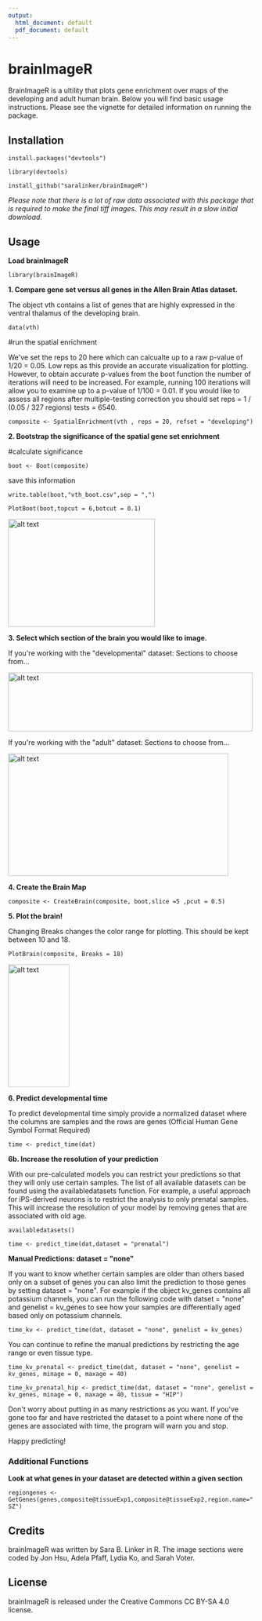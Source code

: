 ```yaml
---
output:
  html_document: default
  pdf_document: default
---
```


# brainImageR
BrainImageR is a ultility that plots gene enrichment over maps of the developing and adult human brain. Below you will find basic usage instructions. Please see the vignette for detailed information on running the package.

## Installation
`install.packages("devtools")`

`library(devtools)` 

`install_github("saralinker/brainImageR") `

*Please note that there is a lot of raw data associated with this package that is required to make the final tiff images. This may result in a slow initial download.*

## Usage
**Load brainImageR**

`library(brainImageR)` 

**1. Compare gene set versus all genes in the Allen Brain Atlas dataset.** 

The object vth contains a list of genes that are highly expressed in the ventral thalamus of the developing brain. 

`data(vth)`

#run the spatial enrichment

We've set the reps to 20 here which can calcualte up to a raw p-value of 1/20 = 0.05. Low reps as this provide an accurate visualization for plotting. However, to obtain accurate p-values from the boot function the number of iterations will need to be increased. For example, running 100 iterations will allow you to examine up to a p-value of 1/100 = 0.01. If you would like to assess all regions after multiple-testing correction you should set reps = 1 / (0.05 / 327 regions) tests = 6540. 

`composite <- SpatialEnrichment(vth , reps = 20, refset = "developing")`

**2. Bootstrap the significance of the spatial gene set enrichment** 

#calculate significance

`boot <- Boot(composite)`

save this information

`write.table(boot,"vth_boot.csv",sep = ",")`

`PlotBoot(boot,topcut = 6,botcut = 0.1)`

<img src="https://user-images.githubusercontent.com/5818535/32693131-5adc6bfa-c6f3-11e7-9198-90725167de74.jpg" alt="alt text" width="300" height="220">


**3. Select which section of the brain you would like to image.** 

If you're working with the "developmental" dataset:
Sections to choose from...  

<img src="https://user-images.githubusercontent.com/5818535/32693098-b01cce9e-c6f2-11e7-8c9e-6c0a8526d83b.jpg" alt="alt text" width="500" height="120">

If you're working with the "adult" dataset:
Sections to choose from...  

<img src="https://user-images.githubusercontent.com/5818535/32693074-4e8fd1e4-c6f2-11e7-90af-cd70984059e4.jpg" alt="alt text" width="450" height="250">


**4. Create the Brain Map**

`composite <- CreateBrain(composite, boot,slice =5 ,pcut = 0.5)`

**5. Plot the brain!** 

Changing Breaks changes the color range for plotting. This should be kept between 10 and 18.

`PlotBrain(composite, Breaks = 18)` 

<img src="https://user-images.githubusercontent.com/5818535/32693169-25eb4744-c6f4-11e7-94bc-e656c1142463.jpg" alt="alt text" width="125" height="250">   

**6. Predict developmental time** 

To predict developmental time simply provide a normalized dataset where the columns are samples and the rows are genes (Official Human Gene Symbol Format Required)

`time <- predict_time(dat)` 

**6b. Increase the resolution of your prediction**

With our pre-calculated models you can restrict your predictions so that they will only use certain samples. The list of all available datasets can be found using the availabledatasets function. For example, a useful approach for iPS-derived neurons is to restrict the analysis to only prenatal samples. This will increase the resolution of your model by removing genes that are associated with old age. 

`availabledatasets()` 

`time <- predict_time(dat,dataset = "prenatal")` 

**Manual Predictions: dataset = "none"**

If you want to know whether certain samples are older than others based only on a subset of genes you can also limit the prediction to those genes by setting dataset = "none". For example if the object kv_genes contains all potassium channels, you can run the following code with datset = "none" and genelist = kv_genes to see how your samples are differentially aged based only on potassium channels.

`time_kv <- predict_time(dat, dataset = "none", genelist = kv_genes)`

You can continue to refine the manual predictions by restricting the age range or even tissue type.

`time_kv_prenatal <- predict_time(dat, dataset = "none", genelist = kv_genes, minage = 0, maxage = 40)`

`time_kv_prenatal_hip <- predict_time(dat, dataset = "none", genelist = kv_genes, minage = 0, maxage = 40, tissue = "HIP")`

Don't worry about putting in as many restrictions as you want. If you've gone too far and have restricted the dataset to a point where none of the genes are associated with time, the program will warn you and stop.

Happy predicting!

### Additional Functions

**Look at what genes in your dataset are detected within a given section**

`regiongenes <- GetGenes(genes,composite@tissueExp1,composite@tissueExp2,region.name="SZ")` 



## Credits
brainImageR was written by Sara B. Linker in R. The image sections were coded by Jon Hsu, Adela Pfaff, Lydia Ko, and Sarah Voter.
## License
brainImageR is released under the Creative Commons CC BY-SA 4.0 license.
